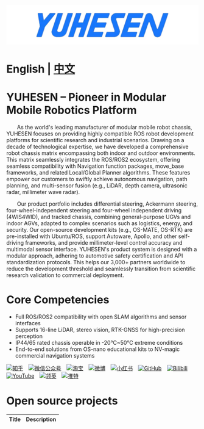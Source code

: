 [![](YUHESEN-logo.png)]()




# English | [中文](README(CN).md)

# YUHESEN – Pioneer in Modular Mobile Robotics Platform​
&emsp;&emsp;As the world's leading manufacturer of modular mobile robot chassis, YUHESEN focuses on providing highly compatible ROS robot development platforms for scientific research and industrial scenarios. Drawing on a decade of technological expertise, we have developed a comprehensive robot chassis matrix encompassing both indoor and outdoor environments. This matrix seamlessly integrates the ROS/ROS2 ecosystem, offering seamless compatibility with Navigation function packages, move_base frameworks, and related Local/Global Planner algorithms. These features empower our customers to swiftly achieve autonomous navigation, path planning, and multi-sensor fusion (e.g., LiDAR, depth camera, ultrasonic radar, millimeter wave radar).

&emsp;&emsp;Our product portfolio includes differential steering, Ackermann steering, four-wheel-independent steering and four-wheel independent driving (4WIS4WID), and tracked chassis, combining general-purpose UGVs and indoor AGVs, adapted to complex scenarios such as logistics, energy, and security. Our open-source development kits (e.g., OS-MATE, OS-RTK) are pre-installed with Ubuntu/ROS, support Autoware, Apollo, and other self-driving frameworks, and provide millimeter-level control accuracy and multimodal sensor interface. YUHESEN's product system is designed with a modular approach, adhering to automotive safety certification and API standardization protocols. This helps our 3,000+ partners worldwide to reduce the development threshold and seamlessly transition from scientific research validation to commercial deployment.

# Core Competencies​
- Full ROS/ROS2 compatibility with open SLAM algorithms and sensor interfaces
- Supports 16-line LiDAR, stereo vision, RTK-GNSS for high-precision perception
- IP44/65 rated chassis operable in -20℃~50℃ extreme conditions
- End-to-end solutions from OS-nano educational kits to NV-magic commercial navigation systems

[![知乎](https://img.shields.io/badge/知乎-white?logo=zhihu)](https://www.zhihu.com/org/yu-he-sen-ke-ji-6)&emsp;[![微信公众号](https://img.shields.io/badge/微信公众号-white?logo=wechat)](https://mp.weixin.qq.com/s/hZcUPS8-Q1ZABMVU-ZC3xw)&emsp;[![淘宝](https://img.shields.io/badge/淘宝-white?logo=taobao)](https://shop114490350.taobao.com/?spm=a21n57.shop_search.0.0.1bbd5914Aa6fu4)&emsp;[![微博](https://img.shields.io/badge/微博-white?logo=weibo)](https://weibo.com/yuhesen)&emsp;[![小红书](https://img.shields.io/badge/小红书-white?logo=xiaohongshu)](https://www.xiaohongshu.com/user/profile/64df2dd60000000001006fbd?xsec_token=ABwTKfplMvrg81NPv3536eEos34GmaYo40tGkkEXtr_RM%3D&xsec_source=pc_search)&emsp;[![GitHub](https://img.shields.io/badge/GitHub-grey?logo=github)](https://github.com/YUHESEN-Robot)&emsp;[![Bilibili](https://img.shields.io/badge/Bilibili-grey?logo=bilibili)](https://space.bilibili.com/607867386?spm_id_from=333.337.search-card.all.click)&emsp;[![YouTube](https://img.shields.io/badge/YouTube-red?logo=YouTube)](https://www.youtube.com/@shenzhenyuhesenrobitics6477)&emsp;[![领英](https://img.shields.io/badge/领英-blue?logo=linkedin)](None)&emsp;[![推特](https://img.shields.io/badge/推特-blue?logo=X)](None)

# Open source projects
|Title                    |Description                    |
|-------------------------|-------------------------------|
